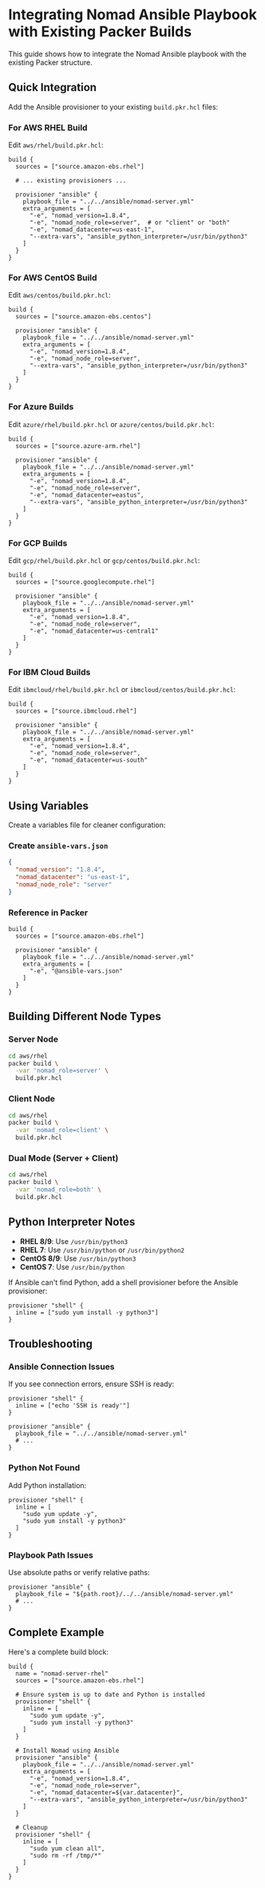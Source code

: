 # Integrating Nomad Ansible Playbook with Existing Packer Builds

This guide shows how to integrate the Nomad Ansible playbook with the existing Packer structure.

## Quick Integration

Add the Ansible provisioner to your existing `build.pkr.hcl` files:

### For AWS RHEL Build

Edit `aws/rhel/build.pkr.hcl`:

```hcl
build {
  sources = ["source.amazon-ebs.rhel"]
  
  # ... existing provisioners ...
  
  provisioner "ansible" {
    playbook_file = "../../ansible/nomad-server.yml"
    extra_arguments = [
      "-e", "nomad_version=1.8.4",
      "-e", "nomad_node_role=server",  # or "client" or "both"
      "-e", "nomad_datacenter=us-east-1",
      "--extra-vars", "ansible_python_interpreter=/usr/bin/python3"
    ]
  }
}
```

### For AWS CentOS Build

Edit `aws/centos/build.pkr.hcl`:

```hcl
build {
  sources = ["source.amazon-ebs.centos"]
  
  provisioner "ansible" {
    playbook_file = "../../ansible/nomad-server.yml"
    extra_arguments = [
      "-e", "nomad_version=1.8.4",
      "-e", "nomad_node_role=server",
      "--extra-vars", "ansible_python_interpreter=/usr/bin/python3"
    ]
  }
}
```

### For Azure Builds

Edit `azure/rhel/build.pkr.hcl` or `azure/centos/build.pkr.hcl`:

```hcl
build {
  sources = ["source.azure-arm.rhel"]
  
  provisioner "ansible" {
    playbook_file = "../../ansible/nomad-server.yml"
    extra_arguments = [
      "-e", "nomad_version=1.8.4",
      "-e", "nomad_node_role=server",
      "-e", "nomad_datacenter=eastus",
      "--extra-vars", "ansible_python_interpreter=/usr/bin/python3"
    ]
  }
}
```

### For GCP Builds

Edit `gcp/rhel/build.pkr.hcl` or `gcp/centos/build.pkr.hcl`:

```hcl
build {
  sources = ["source.googlecompute.rhel"]
  
  provisioner "ansible" {
    playbook_file = "../../ansible/nomad-server.yml"
    extra_arguments = [
      "-e", "nomad_version=1.8.4",
      "-e", "nomad_node_role=server",
      "-e", "nomad_datacenter=us-central1"
    ]
  }
}
```

### For IBM Cloud Builds

Edit `ibmcloud/rhel/build.pkr.hcl` or `ibmcloud/centos/build.pkr.hcl`:

```hcl
build {
  sources = ["source.ibmcloud.rhel"]
  
  provisioner "ansible" {
    playbook_file = "../../ansible/nomad-server.yml"
    extra_arguments = [
      "-e", "nomad_version=1.8.4",
      "-e", "nomad_node_role=server",
      "-e", "nomad_datacenter=us-south"
    ]
  }
}
```

## Using Variables

Create a variables file for cleaner configuration:

### Create `ansible-vars.json`

```json
{
  "nomad_version": "1.8.4",
  "nomad_datacenter": "us-east-1",
  "nomad_node_role": "server"
}
```

### Reference in Packer

```hcl
build {
  sources = ["source.amazon-ebs.rhel"]
  
  provisioner "ansible" {
    playbook_file = "../../ansible/nomad-server.yml"
    extra_arguments = [
      "-e", "@ansible-vars.json"
    ]
  }
}
```

## Building Different Node Types

### Server Node

```bash
cd aws/rhel
packer build \
  -var 'nomad_role=server' \
  build.pkr.hcl
```

### Client Node

```bash
cd aws/rhel
packer build \
  -var 'nomad_role=client' \
  build.pkr.hcl
```

### Dual Mode (Server + Client)

```bash
cd aws/rhel
packer build \
  -var 'nomad_role=both' \
  build.pkr.hcl
```

## Python Interpreter Notes

- **RHEL 8/9**: Use `/usr/bin/python3`
- **RHEL 7**: Use `/usr/bin/python` or `/usr/bin/python2`
- **CentOS 8/9**: Use `/usr/bin/python3`
- **CentOS 7**: Use `/usr/bin/python`

If Ansible can't find Python, add a shell provisioner before the Ansible provisioner:

```hcl
provisioner "shell" {
  inline = ["sudo yum install -y python3"]
}
```

## Troubleshooting

### Ansible Connection Issues

If you see connection errors, ensure SSH is ready:

```hcl
provisioner "shell" {
  inline = ["echo 'SSH is ready'"]
}

provisioner "ansible" {
  playbook_file = "../../ansible/nomad-server.yml"
  # ...
}
```

### Python Not Found

Add Python installation:

```hcl
provisioner "shell" {
  inline = [
    "sudo yum update -y",
    "sudo yum install -y python3"
  ]
}
```

### Playbook Path Issues

Use absolute paths or verify relative paths:

```hcl
provisioner "ansible" {
  playbook_file = "${path.root}/../../ansible/nomad-server.yml"
  # ...
}
```

## Complete Example

Here's a complete build block:

```hcl
build {
  name = "nomad-server-rhel"
  sources = ["source.amazon-ebs.rhel"]
  
  # Ensure system is up to date and Python is installed
  provisioner "shell" {
    inline = [
      "sudo yum update -y",
      "sudo yum install -y python3"
    ]
  }
  
  # Install Nomad using Ansible
  provisioner "ansible" {
    playbook_file = "../../ansible/nomad-server.yml"
    extra_arguments = [
      "-e", "nomad_version=1.8.4",
      "-e", "nomad_node_role=server",
      "-e", "nomad_datacenter=${var.datacenter}",
      "--extra-vars", "ansible_python_interpreter=/usr/bin/python3"
    ]
  }
  
  # Cleanup
  provisioner "shell" {
    inline = [
      "sudo yum clean all",
      "sudo rm -rf /tmp/*"
    ]
  }
}
```
